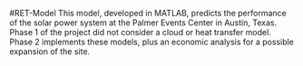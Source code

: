#RET-Model 
This model, developed in MATLAB, predicts the performance of the solar power system at the Palmer Events Center in Austin, Texas. Phase 1 of the project did not consider a cloud or heat transfer model. Phase 2 implements these models, plus an economic analysis for a possible expansion of the site. 
